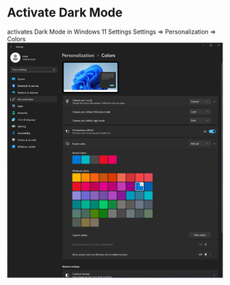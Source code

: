 # Activate Dark Mode
activates Dark Mode in Windows 11 Settings
Settings => Personalization => Colors
![](assets/2022-11-21-23-45-32.png)